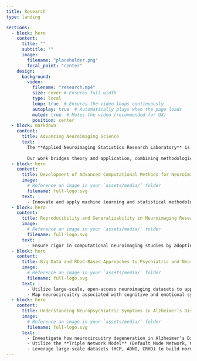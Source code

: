 ```yaml
---
title: Research
type: landing

sections:
  - block: hero
    content:
      title: ""
      subtitle: ""
      image:
        filename: "placeholder.png"
        focal_point: "center"
    design:
      background:
        video: 
          filename: "research.mp4"
          size: cover # Ensures full width
          type: local
          loop: true  # Ensures the video loops continuously
          autoplay: true  # Automatically plays when the page loads
          muted: true  # Mutes the video (recommended for UX)
          position: center
  - block: markdown
    content:
      title: Advancing Neuroimaging Science
      text: |
        The **Applied Neuroimaging Statistics Research Laboratory** is an academic research group dedicated to improving statistical methodologies for analyzing functional magnetic resonance imaging (fMRI) data. Our research spans multiple domains, including the development of novel computational tools for studying the brain's structural and functional connectome. We leverage state-of-the-art techniques such as multi-modal data fusion and machine learning to address fundamental questions in neuroimaging and to enhance our understanding of neurological and psychiatric disorders. 
        
        Our work bridges theory and application, combining methodological innovation with empirical investigations in neuroimaging. By integrating advanced statistical approaches with neurobiological data, we aim to refine how we study brain networks, mental illness, and cognitive function.
  - block: hero
    content:
      title: Development of Advanced Computational Methods for Neuroimaging Analysis
      image:
        # Reference an image in your `assets/media/` folder
        filename: full-logo.svg
      text: |
        - Innovate and apply machine learning and statistical methodologies, including tensor and matrix decomposition techniques, independent component analysis (ICA), linked ICA, and normative modeling, to analyze multimodal neuroimaging data.
  - block: hero
    content:
      title: Reproducibility and Generalizability in Neuroimaging Research
      image:
        # Reference an image in your `assets/media/` folder
        filename: full-logo.svg
      text: |
        - Ensure rigor in computational neuroimaging studies by adopting best practices for replicability, including **ReproNim** (Reproducible Neuroimaging) standards and large-sample validation methodologies.
  - block: hero
    content:
      title: Big Data and RDoC-Based Approaches to Psychiatric and Neurological Disorders
      image:
        # Reference an image in your `assets/media/` folder
        filename: full-logo.svg
      text: |
        - Utilize large-scale, open-access neuroimaging datasets to apply **NIMH’s Research Domain Criteria (RDoC) framework** for understanding neuropsychiatric conditions as variations along a normal-to-pathological continuum.
        - Map neurocircuitry associated with cognitive and emotional systems and study how deviations from normative models contribute to neuropsychiatric symptoms across aging and disease populations.
  - block: hero
    content:
      title: Understanding Neuropsychiatric Symptoms in Alzheimer’s Disease
      image:
        # Reference an image in your `assets/media/` folder
        filename: full-logo.svg
      text: |
        - Investigate how neurocircuitry degeneration in Alzheimer’s Disease (AD) relates to neuropsychiatric symptoms (NPS) such as depression, anxiety, agitation, and apathy.
        - Utilize the **Triple Network Model** (Default Mode Network, Central Executive Network, Salience Network) to examine mechanisms underlying NPS in AD.
        - Leverage large-scale datasets (HCP, ADNI, CRHD) to build normative models of brain-behavior relationships and identify deviations that contribute to disease pathology.
---
```


